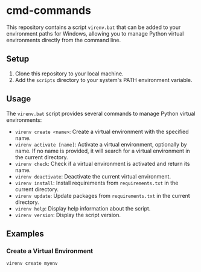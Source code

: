 # cmd-commands

This repository contains a script `virenv.bat` that can be added to your environment paths for Windows, allowing you to manage Python virtual environments directly from the command line.

## Setup

1. Clone this repository to your local machine.
2. Add the `scripts` directory to your system's PATH environment variable.

## Usage

The `virenv.bat` script provides several commands to manage Python virtual environments:

- `virenv create <name>`: Create a virtual environment with the specified name.
- `virenv activate [name]`: Activate a virtual environment, optionally by name. If no name is provided, it will search for a virtual environment in the current directory.
- `virenv check`: Check if a virtual environment is activated and return its name.
- `virenv deactivate`: Deactivate the current virtual environment.
- `virenv install`: Install requirements from `requirements.txt` in the current directory.
- `virenv update`: Update packages from `requirements.txt` in the current directory.
- `virenv help`: Display help information about the script.
- `virenv version`: Display the script version.

## Examples

### Create a Virtual Environment

```sh
virenv create myenv
```
